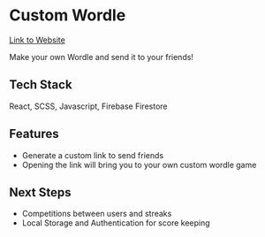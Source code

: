 # Custom Wordle

[Link to Website](https://github.com/MichaelMifsudSweeney/BoredGames-API)

Make your own Wordle and send it to your friends!

## Tech Stack

React, SCSS, Javascript, Firebase Firestore

## Features

- Generate a custom link to send friends
- Opening the link will bring you to your own custom wordle game

## Next Steps
- Competitions between users and streaks
- Local Storage and Authentication for score keeping
